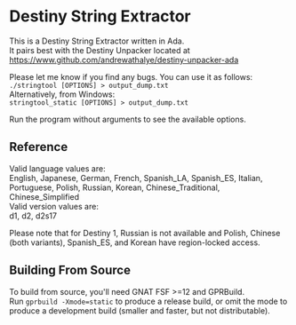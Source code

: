 Destiny String Extractor
=========================

This is a Destiny String Extractor written in Ada.  
It pairs best with the Destiny Unpacker located at  
https://www.github.com/andrewathalye/destiny-unpacker-ada

Please let me know if you find any bugs. You can use it as follows:  
`./stringtool [OPTIONS] > output_dump.txt`  
Alternatively, from Windows:  
`stringtool_static [OPTIONS] > output_dump.txt`  

Run the program without arguments to see the available options.

Reference
---------

Valid language values are:   
	English, Japanese, German, French, Spanish_LA, Spanish_ES, Italian, Portuguese, Polish, Russian, Korean, Chinese_Traditional, Chinese_Simplified  
Valid version values are:  
	d1, d2, d2s17

Please note that for Destiny 1, Russian is not available and Polish, Chinese (both variants), Spanish\_ES, and Korean have region-locked access.

Building From Source
--------------------

To build from source, you'll need GNAT FSF >=12 and GPRBuild.  
Run `gprbuild -Xmode=static` to produce a release build,
or omit the mode to produce a development build (smaller and faster, but not distributable).
